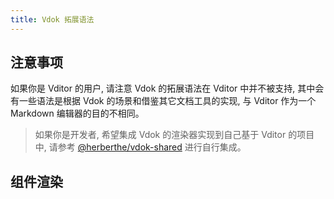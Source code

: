 ```yaml
---
title: Vdok 拓展语法
---
```


## 注意事项

如果你是 Vditor 的用户, 请注意 Vdok 的拓展语法在 Vditor 中并不被支持, 其中会有一些语法是根据 Vdok 的场景和借鉴其它文档工具的实现, 与 Vditor 作为一个 Markdown 编辑器的目的不相同。

> 如果你是开发者, 希望集成 Vdok 的渲染器实现到自己基于 Vditor 的项目中, 请参考 [@herberthe/vdok-shared](https://github.com/HerbertHe/vdok/tree/main/packages/shared) 进行自行集成。

## 组件渲染
